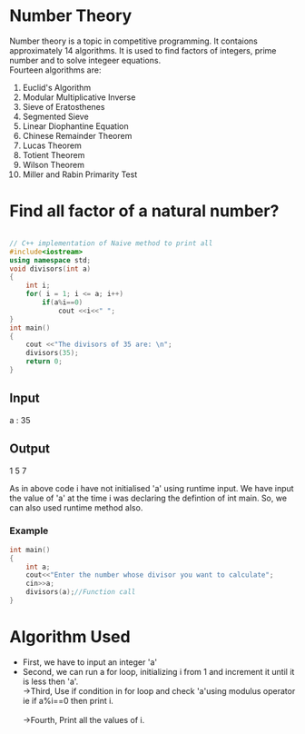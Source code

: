 <h1>Number Theory</h1>
Number theory is a topic in competitive programming. It contaions approximately 14 algorithms. It is used to find factors of integers, prime number and to solve integeer equations.
<br>
Fourteen algorithms are:
<ol>
<li>Euclid's Algorithm</li>
<li>Modular Multiplicative Inverse</li>
<li>Sieve of Eratosthenes</li>
<li>Segmented Sieve</li>
<li>Linear Diophantine Equation</li>
<li>Chinese Remainder Theorem</li>
<li>Lucas Theorem</li>
<li>Totient Theorem</li>
<li>Wilson Theorem</li>
<li>Miller and Rabin Primarity Test</li>
</ol>
<h1>Find all factor of a natural number?</h1>

```cpp

// C++ implementation of Naive method to print all
#include<iostream>
using namespace std;
void divisors(int a)
{
	int i;
	for( i = 1; i <= a; i++)
		if(a%i==0)
			cout <<i<<" ";
}
int main()
{
	cout <<"The divisors of 35 are: \n";
	divisors(35);
	return 0;
}
```


<h2>Input</h2>
a : 35
<h2>Output</h2>
1 5 7

<p>As in above code i have not initialised 'a' using runtime input. We have input the value of 'a' at the time i was declaring the defintion of int main. So, we can also used runtime method also.</p>
<h3>Example</h3>

```CPP
int main()
{
	int a;
	cout<<"Enter the number whose divisor you want to calculate";
	cin>>a;
	divisors(a);//Function call
}
```

# Algorithm Used
- First, we have to input an integer 'a'<br>
- Second, we can run a for loop, initializing i from 1 and increment it until it is less then 'a'.<br>
->Third, Use if condition in for loop and check 'a'using modulus operator ie if a%i==0 then print i.<br>   
->Fourth, Print all the values of i.